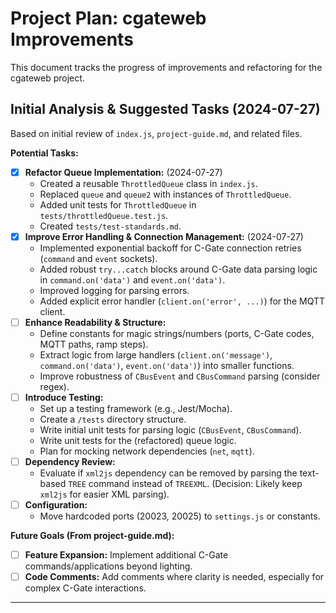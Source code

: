 # Project Plan: cgateweb Improvements

This document tracks the progress of improvements and refactoring for the cgateweb project.

## Initial Analysis & Suggested Tasks (2024-07-27)

Based on initial review of `index.js`, `project-guide.md`, and related files.

**Potential Tasks:**

*   [x] **Refactor Queue Implementation:** (2024-07-27)
    *   Created a reusable `ThrottledQueue` class in `index.js`.
    *   Replaced `queue` and `queue2` with instances of `ThrottledQueue`.
    *   Added unit tests for `ThrottledQueue` in `tests/throttledQueue.test.js`.
    *   Created `tests/test-standards.md`.
*   [x] **Improve Error Handling & Connection Management:** (2024-07-27)
    *   Implemented exponential backoff for C-Gate connection retries (`command` and `event` sockets).
    *   Added robust `try...catch` blocks around C-Gate data parsing logic in `command.on('data')` and `event.on('data')`.
    *   Improved logging for parsing errors.
    *   Added explicit error handler (`client.on('error', ...)`) for the MQTT client.
*   [ ] **Enhance Readability & Structure:**
    *   Define constants for magic strings/numbers (ports, C-Gate codes, MQTT paths, ramp steps).
    *   Extract logic from large handlers (`client.on('message')`, `command.on('data')`, `event.on('data')`) into smaller functions.
    *   Improve robustness of `CBusEvent` and `CBusCommand` parsing (consider regex).
*   [ ] **Introduce Testing:**
    *   Set up a testing framework (e.g., Jest/Mocha).
    *   Create a `/tests` directory structure.
    *   Write initial unit tests for parsing logic (`CBusEvent`, `CBusCommand`).
    *   Write unit tests for the (refactored) queue logic.
    *   Plan for mocking network dependencies (`net`, `mqtt`).
*   [ ] **Dependency Review:**
    *   Evaluate if `xml2js` dependency can be removed by parsing the text-based `TREE` command instead of `TREEXML`. (Decision: Likely keep `xml2js` for easier XML parsing).
*   [ ] **Configuration:**
    *   Move hardcoded ports (20023, 20025) to `settings.js` or constants.

**Future Goals (From project-guide.md):**

*   [ ] **Feature Expansion:** Implement additional C-Gate commands/applications beyond lighting.
*   [ ] **Code Comments:** Add comments where clarity is needed, especially for complex C-Gate interactions.

---
